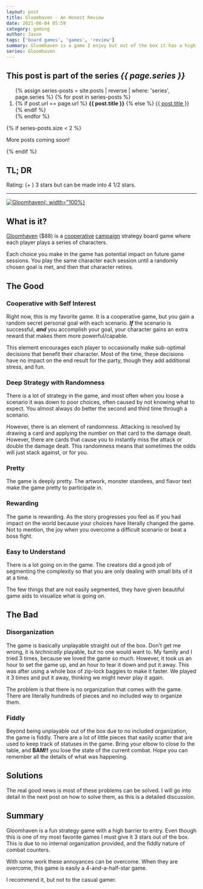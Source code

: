 ```yaml
---
layout: post
title: Gloomhaven - An Honest Review
date: 2021-06-04 05:59
category: gaming
author: Jason
tags: ['board games', 'games', 'review']
summary: Gloomhaven is a game I enjoy but out of the box it has a high barrier to entry
series: Gloomhaven
---
```


<aside class="series">
  <h2>This post is part of the series <em>{{ page.series }}</em></h2>
  <ol>
    {% assign series-posts = site.posts | reverse | where: 'series', page.series %}
    {% for post in series-posts %}
    <li>
      {% if post.url == page.url %}
      <strong>{{ post.title }}</strong>
      {% else %}
      <a href="{{ site.baseurl }}{{ post.url }}">{{ post.title }}</a>
      {% endif %}
    </li>
    {% endfor %}
  </ol>
  {% if series-posts.size < 2 %}
  <p>More posts coming soon!</p>
  {% endif %}
</aside>

## TL; DR

Rating: <span class="fas fa-star"></span><span class="fas fa-star"></span><span class="fas fa-star"></span><span class="far fa-star"></span><span class="far fa-star"></span> (+ <span class="fas fa-star"></span><span class="fas fa-star-half-alt"></span>) 3 stars but can be made into 4 1/2 stars.

------

[![Gloomhaven](https://cdn.shopify.com/s/files/1/0281/0173/8555/products/gloomhaven-1_2048x.jpg?v=1581874715 "Gloomhaven board game"){: width="100%}](https://cephalofair.com/collections/board-games/products/gloomhaven)

## What is it?

[Gloomhaven](https://www.amazon.com/Cephalofair-Games-CPH0201-Gloomhaven/dp/B01LZXVN4P) ($88) is a [cooperative](https://en.wikipedia.org/wiki/Cooperative_board_game) [campaign](https://gamehungry.com/what-are-legacy-games-and-campaign-board-games/) strategy board game where each player plays a series of characters.

Each choice you make in the game has potential impact on future game sessions. You play the same character each session until a randomly chosen goal is met, and then that character retires.

## The Good

### Cooperative with Self Interest

Right now, this is my favorite game. It is a cooperative game, but you gain a random secret personal goal with each scenario. **_If_** the scenario is successful, **_and_** you accomplish your goal, your character gains an extra reward that makes them more powerful/capable.

This element encourages each player to occasionally make sub-optimal decisions that benefit their character. Most of the time, these decisions have no impact on the end result for the party, though they add additional stress, and fun.

### Deep Strategy with Randomness

There is a lot of strategy in the game, and most often when you loose a scenario it was down to poor choices, often caused by not knowing what to expect. You almost always do better the second and third time through a scenario.

However, there is an element of randomness. Attacking is resolved by drawing a card and applying the number on that card to the damage dealt. However, there are cards that cause you to instantly miss the attack or double the damage dealt. This randomness means that sometimes the odds will just stack against, or for you.

### Pretty

The game is deeply pretty. The artwork, monster standees, and flavor text make the game pretty to participate in.

### Rewarding

The game is rewarding. As the story progresses you feel as if you had impact on the world because your choices have literally changed the game. Not to mention, the joy when you overcome a difficult scenario or beat a boss fight.

### Easy to Understand

There is a lot going on in the game. The creators did a good job of segmenting the complexity so that you are only dealing with small bits of it at a time.

The few things that are not easily segmented, they have given beautiful game aids to visualize what is going on. 

## The Bad

### Disorganization

The game is basically unplayable straight out of the box. Don't get me wrong, it is _technically_ playable, but no one would want to. My family and I tried 3 times, because we loved the game so much. However, it took us an hour to set the game up, and an hour to tear it down and put it away. This was after using a whole box of zip-lock baggies to make it faster. We played it 3 times and put it away, thinking we might never play it again.

The problem is that there is no organization that comes with the game. There are literally hundreds of pieces and no included way to organize them.

### Fiddly

Beyond being unplayable out of the box due to no included organization, the game is fiddly. There are a lot of little pieces that easily scatter that are used to keep track of statuses in the game. Bring your elbow to close to the table, and **BAM!!** you lose the state of the current combat. Hope you can remember all the details of what was happening.

## Solutions

The real good news is most of these problems can be solved. I will go into detail in the next post on how to solve them, as this is a detailed discussion.

## Summary

Gloomhaven is a fun strategy game with a high barrier to entry. Even though this is one of my most favorite games I must give it 3 stars out of the box. This is due to no internal organization provided, and the fiddly nature of combat counters.

With some work these annoyances can be overcome. When they are overcome, this game is easily a 4-and-a-half-star game.

I recommend it, but not to the casual gamer.
